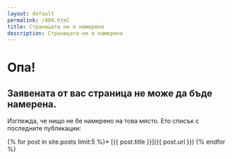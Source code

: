 ```yaml
---
layout: default
permalink: /404.html
title: Страницата не е намерена
description: Страницата не е намерена
---
```


# Опа!

## Заявената от вас страница не може да бъде намерена.

Изглежда, че нищо не бе намерено на това място. Ето списък с последните публикации:

{% for post in site.posts limit:5 %}* [{{ post.title }}]({{ post.url }})
{% endfor %}
